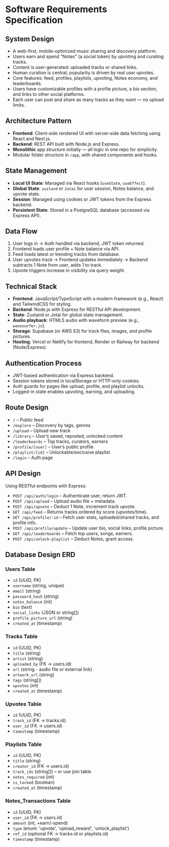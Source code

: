 # Software Requirements Specification

## System Design

- A web-first, mobile-optimized music sharing and discovery platform.
- Users earn and spend "Notes" (a social token) by upvoting and curating tracks.
- Content is user-generated: uploaded tracks or shared links.
- Human curation is central; popularity is driven by real user upvotes.
- Core features: feed, profiles, playlists, upvoting, Notes economy, and leaderboards.
- Users have customizable profiles with a profile picture, a bio section, and links to other social platforms.
- Each user can post and share as many tracks as they want — no upload limits.

## Architecture Pattern

- **Frontend**: Client-side rendered UI with server-side data fetching using React and Next.js.
- **Backend**: REST API built with Node.js and Express.
- **Monolithic** app structure initially — all logic in one repo for simplicity.
- Modular folder structure in `/app`, with shared components and hooks.

## State Management

- **Local UI State**: Managed via React hooks (`useState`, `useEffect`).
- **Global State**: `zustand` or `Jotai` for user session, Notes balance, and upvote state.
- **Session**: Managed using cookies or JWT tokens from the Express backend.
- **Persistent State**: Stored in a PostgreSQL database (accessed via Express API).

## Data Flow

1. User logs in → Auth handled via backend, JWT token returned.
2. Frontend loads user profile + Note balance via API.
3. Feed loads latest or trending tracks from database.
4. User upvotes track → Frontend updates immediately → Backend subtracts 1 Note from user, adds 1 to track.
5. Upvote triggers increase in visibility via query weight.

## Technical Stack

- **Frontend**: JavaScript/TypeScript with a modern framework (e.g., React) and TailwindCSS for styling.
- **Backend**: Node.js with Express for RESTful API development.
- **State**: Zustand or Jotai for global state management.
- **Audio playback**: HTML5 audio with waveform preview (e.g., `wavesurfer.js`).
- **Storage**: Supabase (or AWS S3) for track files, images, and profile pictures.
- **Hosting**: Vercel or Netlify for frontend, Render or Railway for backend (Node/Express).

## Authentication Process

- JWT-based authentication via Express backend.
- Session tokens stored in localStorage or HTTP-only cookies.
- Auth guards for pages like upload, profile, and playlist unlocks.
- Logged-in state enables upvoting, earning, and uploading.

## Route Design

- `/` – Public feed  
- `/explore` – Discovery by tags, genres  
- `/upload` – Upload new track  
- `/library` – User’s saved, reposted, unlocked content  
- `/leaderboards` – Top tracks, curators, earners  
- `/profile/[user]` – User’s public profile  
- `/playlist/[id]` – Unlockable/exclusive playlist  
- `/login` – Auth page  

## API Design

Using RESTful endpoints with Express:

- `POST /api/auth/login` – Authenticate user, return JWT.
- `POST /api/upload` – Upload audio file + metadata.
- `POST /api/upvote` – Deduct 1 Note, increment track upvote.
- `GET /api/feed` – Returns tracks ordered by score (upvotes/time).
- `GET /api/profile/:id` – Fetch user stats, uploaded/shared tracks, and profile info.
- `POST /api/profile/update` – Update user bio, social links, profile picture.
- `GET /api/leaderboards` – Fetch top users, songs, earners.
- `POST /api/unlock-playlist` – Deduct Notes, grant access.

## Database Design ERD

### Users Table

- `id` (UUID, PK)  
- `username` (string, unique)  
- `email` (string)  
- `password_hash` (string)  
- `notes_balance` (int)  
- `bio` (text)  
- `social_links` (JSON or string[])  
- `profile_picture_url` (string)  
- `created_at` (timestamp)  

### Tracks Table

- `id` (UUID, PK)  
- `title` (string)  
- `artist` (string)  
- `uploaded_by` (FK → users.id)  
- `url` (string - audio file or external link)  
- `artwork_url` (string)  
- `tags` (string[])  
- `upvotes` (int)  
- `created_at` (timestamp)  

### Upvotes Table

- `id` (UUID, PK)  
- `track_id` (FK → tracks.id)  
- `user_id` (FK → users.id)  
- `timestamp` (timestamp)  

### Playlists Table

- `id` (UUID, PK)  
- `title` (string)  
- `creator_id` (FK → users.id)  
- `track_ids` (string[]) – or use join table  
- `notes_required` (int)  
- `is_locked` (boolean)  
- `created_at` (timestamp)  

### Notes_Transactions Table

- `id` (UUID, PK)  
- `user_id` (FK → users.id)  
- `amount` (int, +earn/-spend)  
- `type` (enum: 'upvote', 'upload_reward', 'unlock_playlist')  
- `ref_id` (optional FK → tracks.id or playlists.id)  
- `timestamp` (timestamp)  
